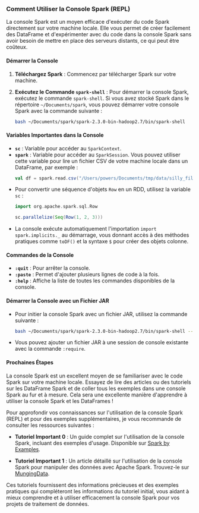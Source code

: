 ### Comment Utiliser la Console Spark (REPL)

La console Spark est un moyen efficace d'exécuter du code Spark directement sur votre machine locale. Elle vous permet de créer facilement des DataFrame et d'expérimenter avec du code dans la console Spark sans avoir besoin de mettre en place des serveurs distants, ce qui peut être coûteux.

#### Démarrer la Console

1. **Téléchargez Spark** : Commencez par télécharger Spark sur votre machine.

2. **Exécutez le Commande `spark-shell`** : Pour démarrer la console Spark, exécutez le commande `spark-shell`. Si vous avez stocké Spark dans le répertoire `~/Documents/spark`, vous pouvez démarrer votre console Spark avec la commande suivante :
   ```bash
   bash ~/Documents/spark/spark-2.3.0-bin-hadoop2.7/bin/spark-shell
   ```

#### Variables Importantes dans la Console

- **`sc`** : Variable pour accéder au `SparkContext`.
- **`spark`** : Variable pour accéder au `SparkSession`. Vous pouvez utiliser cette variable pour lire un fichier CSV de votre machine locale dans un DataFrame, par exemple :
  ```scala
  val df = spark.read.csv("/Users/powers/Documents/tmp/data/silly_file.csv")
  ```
- Pour convertir une séquence d'objets `Row` en un RDD, utilisez la variable `sc` :
  ```scala
  import org.apache.spark.sql.Row

  sc.parallelize(Seq(Row(1, 2, 3)))
  ```
- La console exécute automatiquement l'importation `import spark.implicits._` au démarrage, vous donnant accès à des méthodes pratiques comme `toDF()` et la syntaxe `$` pour créer des objets colonne.

#### Commandes de la Console

- **`:quit`** : Pour arrêter la console.
- **`:paste`** : Permet d'ajouter plusieurs lignes de code à la fois.
- **`:help`** : Affiche la liste de toutes les commandes disponibles de la console.

#### Démarrer la Console avec un Fichier JAR

- Pour initier la console Spark avec un fichier JAR, utilisez la commande suivante :
  ```bash
  bash ~/Documents/spark/spark-2.3.0-bin-hadoop2.7/bin/spark-shell --jars ~/Downloads/spark-daria-2.3.0_0.24.0.jar
  ```
- Vous pouvez ajouter un fichier JAR à une session de console existante avec la commande `:require`.

#### Prochaines Étapes

La console Spark est un excellent moyen de se familiariser avec le code Spark sur votre machine locale. Essayez de lire des articles ou des tutoriels sur les DataFrame Spark et de coller tous les exemples dans une console Spark au fur et à mesure. Cela sera une excellente manière d'apprendre à utiliser la console Spark et les DataFrames !

Pour approfondir vos connaissances sur l'utilisation de la console Spark (REPL) et pour des exemples supplémentaires, je vous recommande de consulter les ressources suivantes :

- **Tutoriel Important 0** : Un guide complet sur l'utilisation de la console Spark, incluant des exemples d'usage. Disponible sur [Spark by Examples](https://sparkbyexamples.com/spark/spark-shell-usage-with-examples/).

- **Tutoriel Important 1** : Un article détaillé sur l'utilisation de la console Spark pour manipuler des données avec Apache Spark. Trouvez-le sur [MungingData](https://mungingdata.com/apache-spark/using-the-console/).

Ces tutoriels fournissent des informations précieuses et des exemples pratiques qui compléteront les informations du tutoriel initial, vous aidant à mieux comprendre et à utiliser efficacement la console Spark pour vos projets de traitement de données.

